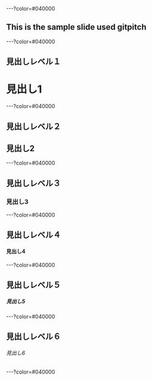 ---?color=#040000


## This is the sample slide used gitpitch

---?color=#040000
## 見出しレベル１
# 見出し1

---?color=#040000

## 見出しレベル２
## 見出し2

---?color=#040000

## 見出しレベル３
### 見出し3

---?color=#040000

## 見出しレベル４
#### 見出し4

---?color=#040000

## 見出しレベル５
##### 見出し5

---?color=#040000

## 見出しレベル６
###### 見出し6

---?color=#040000
